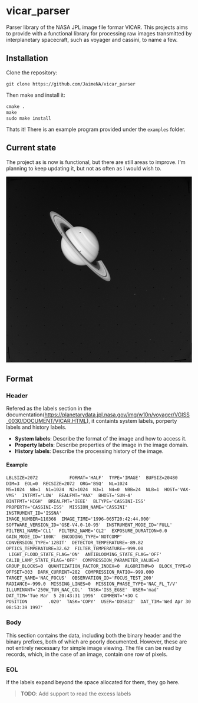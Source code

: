 # vicar_parser
Parser library of the NASA JPL image file formar VICAR. This projects aims to provide with a functional library for processing raw images transmitted by interplanetary spacecraft, such as voyager and cassini, to name a few. 

## Installation

Clone the repository:

```
git clone https://github.com/JaimeNA/vicar_parser
```

Then make and install it:

```
cmake .
make
sudo make install
```
Thats it! There is an example program provided under the `examples` folder.

## Current state

The project as is now is functional, but there are still areas to improve. I'm planning to keep updating it, but not as often as I would wish to.

![image description](resources/demo_voyager.png)

## Format

### Header

Refered as the labels section in the documentation(https://planetarydata.jpl.nasa.gov/img/w10n/voyager/VGISS_0030/DOCUMENT/VICAR.HTML), it containts system labels, porperty labels and history labels.

- **System labels**: Describe the format of the image and how to access it. 
- **Property labels**: Describe properties of the image in the image domain.
- **History labels**: Describe the processing history of the image.

#### Example 
```
LBLSIZE=2072            FORMAT='HALF'  TYPE='IMAGE'  BUFSIZ=20480  DIM=3  EOL=0  RECSIZE=2072  ORG='BSQ'  NL=1024
NS=1024  NB=1  N1=1024  N2=1024  N3=1  N4=0  NBB=24  NLB=1  HOST='VAX-VMS'  INTFMT='LOW'  REALFMT='VAX'  BHOST='SUN-4'
BINTFMT='HIGH'  BREALFMT='IEEE'  BLTYPE='CASSINI-ISS'  PROPERTY='CASSINI-ISS'  MISSION_NAME='CASSINI'    INSTRUMENT_ID='ISSNA'
IMAGE_NUMBER=110366  IMAGE_TIME='1996-065T20:42:44.000'  SOFTWARE_VERSION_ID='GSE-V4.0-10-95'  INSTRUMENT_MODE_ID='FULL'
FILTER1_NAME='CL1'  FILTER2_NAME='CL2'  EXPOSURE_DURATION=0.0  GAIN_MODE_ID='100K'  ENCODING_TYPE='NOTCOMP'
CONVERSION_TYPE='12BIT'  DETECTOR_TEMPERATURE=-89.82  OPTICS_TEMPERATURE=32.62  FILTER_TEMPERATURE=-999.00
 LIGHT_FLOOD_STATE_FLAG='ON'  ANTIBLOOMING_STATE_FLAG='OFF'  CALIB_LAMP_STATE_FLAG='OFF'  COMPRESSION_PARAMETER_VALUE=0
GROUP_BLOCKS=0  QUANTIZATION_FACTOR_INDEX=0  ALGORITHM=0  BLOCK_TYPE=0  OFFSET=303  DARK_CURRENT=282  COMPRESSION_RATIO=-999.000
TARGET_NAME='NAC_FOCUS'  OBSERVATION_ID='FOCUS_TEST_200'    RADIANCE=-999.0  MISSING_LINES=0  MISSION_PHASE_TYPE='NAC_FL_T/V'
ILLUMINANT='250W_TUN_NAC_COL'  TASK='ISS_EGSE'  USER='mad'  DAT_TIM='Tue Mar  5 20:43:31 1996'  COMMENT='+3O C
POSITION        .020'  TASK='COPY'  USER='DDS812'  DAT_TIM='Wed Apr 30 08:53:39 1997'
```

### Body

This section contains the data, including both the binary header and the binary prefixes, both of which are poorly documented. However, these are not entirely necessary for simple image viewing. The file can be read by records, which, in the case of an image, contain one row of pixels.

### EOL

If the labels expand beyond the space allocated for them, they go here.  

> **TODO**: Add support to read the excess labels
